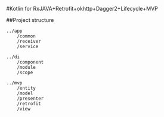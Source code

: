 #Kotlin for RxJAVA+Retrofit+okhttp+Dagger2+Lifecycle+MVP 

##Project structure  

    ../app  
        /common  
        /receiver  
        /service
        
    ../di  
        /component  
        /module  
        /scope  
        
    ../mvp   
        /entity  
        /model  
        /presenter 
        /retrofit 
        /view  
    
    
 